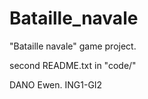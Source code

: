 # Bataille_navale
"Bataille navale" game project.

second README.txt in "code/"

DANO Ewen. ING1-GI2
